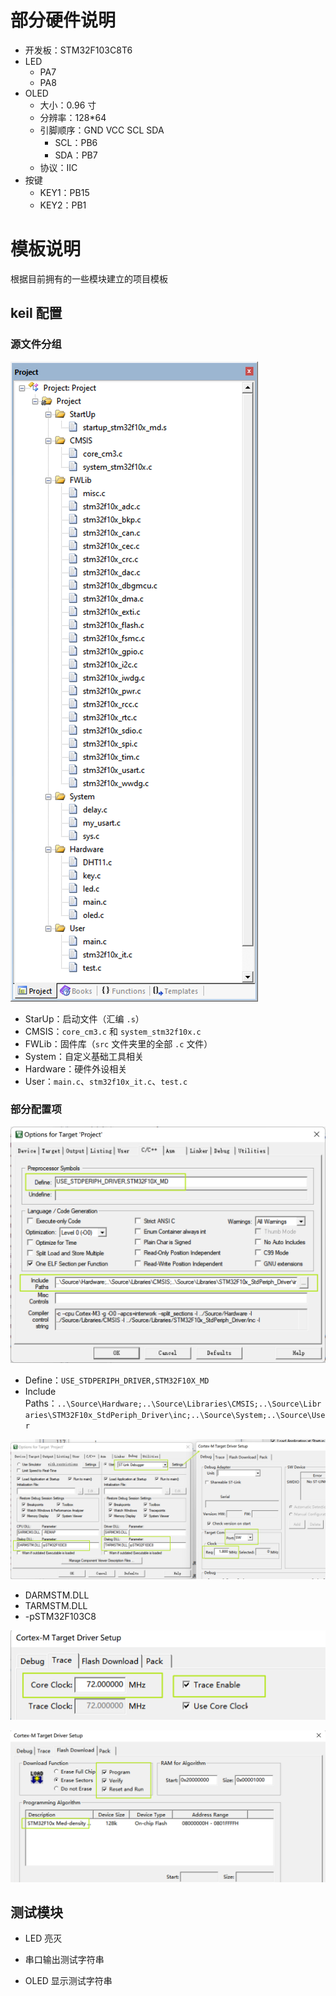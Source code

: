 # 部分硬件说明

- 开发板：STM32F103C8T6
- LED
  - PA7
  - PA8
- OLED
  - 大小：0.96 寸
  - 分辨率：128*64
  - 引脚顺序：GND VCC SCL SDA
    - SCL：PB6
    - SDA：PB7
  - 协议：IIC
- 按键
  - KEY1：PB15
  - KEY2：PB1


# 模板说明

根据目前拥有的一些模块建立的项目模板

## keil 配置

### 源文件分组

![image-20220422022932295](img/image-20220422022932295.png)

- StarUp：启动文件（汇编 `.s`）
- CMSIS：`core_cm3.c` 和 `system_stm32f10x.c`
- FWLib：固件库（`src` 文件夹里的全部 `.c` 文件）
- System：自定义基础工具相关
- Hardware：硬件外设相关
- User：`main.c`、`stm32f10x_it.c`、`test.c` 

### 部分配置项

![image-20220422023536276](img/image-20220422023536276.png)

- Define：`USE_STDPERIPH_DRIVER,STM32F10X_MD`
- Include Paths：`..\Source\Hardware;..\Source\Libraries\CMSIS;..\Source\Libraries\STM32F10x_StdPeriph_Driver\inc;..\Source\System;..\Source\User`



![image-20220422023756135](img/image-20220422023756135.png)

- DARMSTM.DLL
- TARMSTM.DLL
- -pSTM32F103C8



![image-20220422023904343](img/image-20220422023904343.png)

![image-20220422023947760](img/image-20220422023947760.png)

## 测试模块

- LED 亮灭

- 串口输出测试字符串

- OLED 显示测试字符串



